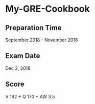 # My-GRE-Cookbook

## Preparation Time

September 2018 - November 2018

## Exam Date

Dec 2, 2018

## Score

V 162 + Q 170 + AW 3.5
